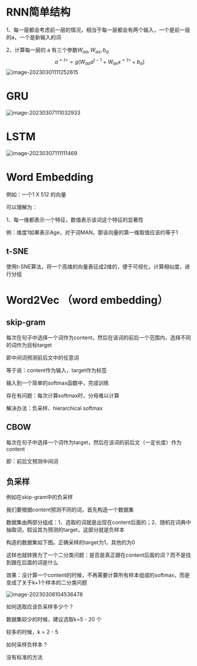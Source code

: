# RNN简单结构

1、每一层都会考虑前一层的情况，相当于每一层都会有两个输入，一个是前一层的a，一个是新输入的词

2、计算每一层的 a 有三个参数$W_{aa},W_{ax},b_{a}$ 
$$
a^{<t>}=g(W_{aa}a^{t-1}+W_{ax}x^{<t>}+b_{a})
$$
![image-20230301111252615](C:\Users\nigel\AppData\Roaming\Typora\typora-user-images\image-20230301111252615.png)





# GRU

![image-20230307111032933](C:\Users\nigel\AppData\Roaming\Typora\typora-user-images\image-20230307111032933.png)



# LSTM

![image-20230307111111469](C:\Users\nigel\AppData\Roaming\Typora\typora-user-images\image-20230307111111469.png)



# Word Embedding

例如：一个1 X 512 的向量

可以理解为：

1、每一维都表示一个特征，数值表示该词这个特征的显著性

例：维度1如果表示Age，对于词MAN，那该向量的第一维取值应该约等于1



## t-SNE

使用t-SNE算法，将一个高维的向量表征成2维的，便于可视化，计算相似度，进行分组





# Word2Vec  （word embedding）

## skip-gram

每次在句子中选择一个词作为content，然后在该词的前后一个范围内，选择不同的词作为目标target

即中间词预测前后文中的任意词

等于说：content作为输入，target作为标签

输入到一个简单的softmax函数中，完成训练



存在有问题：每次计算softmax时，分母难以计算

解决办法：负采样、hierarchical softmax



## CBOW

每次在句子中选择一个词作为target，然后在该词的前后文（一定长度）作为content

即：前后文预测中间词



## 负采样

例如在skip-gram中的负采样



我们要根据content预测不同的词，首先构造一个数据集

数据集由两部分组成：1、选取的词就是出现在content后面的；2、随机在词典中抽取词，假设其为预测的target，这部分就是负样本

构造的数据集如下图。正确采样的target为1，其他的为0

这样也就转换为了一个二分类问题：是否是真正跟在content后面的词？而不是找到跟在后面的词是什么

效果：没计算一个content的时候，不再需要计算所有样本组成的softmax，而是变成了关于k+1个样本的二分类问题

![image-20230308104536478](C:\Users\nigel\AppData\Roaming\Typora\typora-user-images\image-20230308104536478.png)

如何选取应该负采样多少个？

数据集较少的时候，建议选取k=5 - 20 个

较多的时候，k = 2 - 5



如何采样负样本？

没有标准的方法
